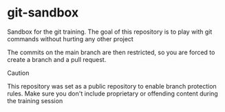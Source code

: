 # git-sandbox
Sandbox for the git training.
The goal of this repository is to play with git commands without hurting any other project


The commits on the main branch are then restricted, so you are forced to create a branch and a pull request.

> [!CAUTION]
> This repository was set as a public repository to enable branch protection rules.
> Make sure you don't include proprietary or offending content during the training session

